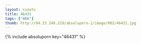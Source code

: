 ```yaml
--- 
layout: sieutv
title: 46431
tags: ["46k"]
thumb: http://94.23.248.219/absoluporn-1/image/002/46431.jpg
---
```

{% include absoluporn key="46431" %} 
